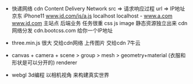 - 快递网络 cdn Content Delivery Network
src => 请求响应过程 
url => IP地址
京东 iPhone11
www.jd.com/js/a.js localhost
localhost - www.a.com
www.jd.com 主站点 后端业务 任务很重 css js image
静态资源独立出来 cdn 网络分发 cdn.bootcss.com 给你一个IP地址

- three.min.js 很大 交给cdn网络
    上传图片 交给cdn 7牛云
- canvas + camera + scene > group > mesh > geometry+material (衣服和形状是可以分开的)
  renderer
- webgl 3d编程
    以相机视角 来构建真实世界